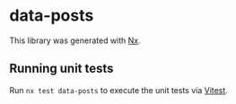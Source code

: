 # data-posts

This library was generated with [Nx](https://nx.dev).

## Running unit tests

Run `nx test data-posts` to execute the unit tests via [Vitest](https://vitest.dev/).
